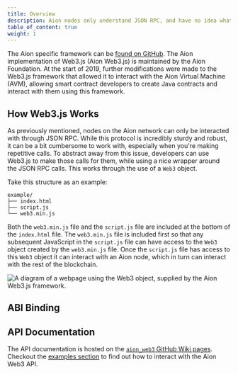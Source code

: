 ```yaml
---
title: Overview
description: Aion nodes only understand JSON RPC, and have no idea what to do with high-level languages like Java, Python, or Solidity. Since JSON RPC can be a bit cumbersome to work with, developers can use the Web3.js framework to deal with blockchain interactions. Web3.js was originally created by the Ethereum Foundation for Ethereum-based blockchains. The Aion Foundation modified the calls that Web3.js makes to the JSON RPC layer so that the framework can communicate with the Aion network. 
table_of_content: true
weight: 1
---
```


The Aion specific framework can be [found on GitHub](https://github.com/aionnetwork/aion_web3). The Aion implementation of Web3.js (Aion Web3.js) is maintained by the Aion Foundation. At the start of 2019, further modifications were made to the Web3.js framework that allowed it to interact with the Aion Virtual Machine (AVM), allowing smart contract developers to create Java contracts and interact with them using this framework.

## How Web3.js Works

As previously mentioned, nodes on the Aion network can only be interacted with through JSON RPC. While this protocol is incredibly sturdy and robust, it can be a bit cumbersome to work with, especially when you're making repetitive calls. To abstract away from this issue, developers can use Web3.js to make those calls for them, while using a nice wrapper around the JSON RPC calls. This works through the use of a `Web3` object.

Take this structure as an example:

```text
example/
├── index.html
├── script.js
└── web3.min.js
```

Both the `web3.min.js` file and the `script.js` file are included at the bottom of the `index.html` file. The `web3.min.js` file is included first so that any subsequent JavaScript in the `script.js` file can have access to the `Web3` object created by the `web3.min.js` file. Once the `script.js` file has access to this `Web3` object it can interact with an Aion node, which in turn can interact with the rest of the blockchain.

![A diagram of a webpage using the Web3 object, supplied by the Aion Web3.js framework.](/developers/apis/web3-js/images/web3-diagram.png)

## ABI Binding

<!-- TODO: Explain what ABI binding is. -->

## API Documentation

The API documentation is hosted on the [`aion_web3` GitHub Wiki pages](https://github.com/aionnetwork/aion_web3/wiki). Checkout the [examples section](/developers/apis/web3-js/examples) to find out how to interact with the Aion Web3 API.
